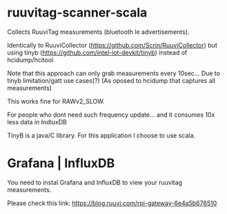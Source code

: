 # ruuvitag-scanner-scala

Collects RuuviTag measurements (bluetooth le advertisements). 

Identically to RuuviCollector (https://github.com/Scrin/RuuviCollector) but using tinyb (https://github.com/intel-iot-devkit/tinyb) instead of hcidump/hcitool


Note that this approach can only grab measurements every 10sec... Due to tinyb limitation/gatt use cases(?) 
(As oposed to hcidump that captures all measurements)


This works fine for RAWv2_SLOW. 

For people who dont need such frequency update... and it consumes 10x less data in IndluxDB

TinyB is a java/C library. For this application I choose to use scala.

# Grafana | InfluxDB
You need to instal Grafana and InfluxDB to view your ruuvitag measurements. 

Please check this link: https://blog.ruuvi.com/rpi-gateway-6e4a5b676510

